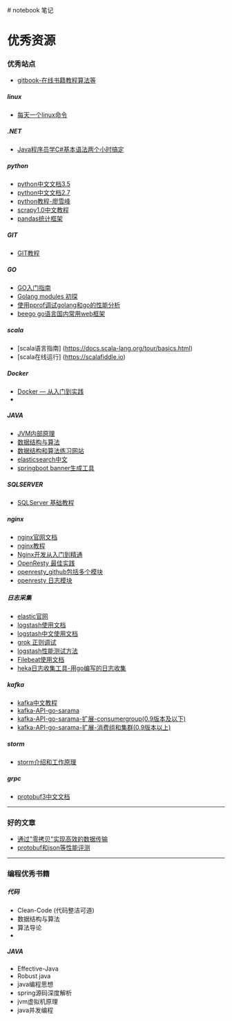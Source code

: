 ﻿﻿﻿﻿﻿﻿﻿# notebook
笔记


 优秀资源
====

### 优秀站点
* [gitbook-在线书籍教程算法等](https://www.gitbook.com/)
##### linux

* [每天一个linux命令](http://www.cnblogs.com/peida/archive/2012/12/05/2803591.html)

##### .NET

* [Java程序员学C#基本语法两个小时搞定](http://www.cnblogs.com/laocainiao160622/p/5608767.html)


##### python

* [python中文文档3.5](http://python.usyiyi.cn/translate/python_352/index.html)  
* [python中文文档2.7](http://python.usyiyi.cn/translate/python_278/index.html)
* [python教程-廖雪峰](https://www.liaoxuefeng.com/wiki/0014316089557264a6b348958f449949df42a6d3a2e542c000)
* [scrapy1.0中文教程](http://scrapy-chs.readthedocs.io/zh_CN/1.0/topics/item-pipeline.html)
* [pandas统计框架](https://virtualenv.pypa.io/en/stable/userguide/)

##### GIT
* [GIT教程](https://git-scm.com/book/zh/v2)

##### GO
* [GO入门指南](https://github.com/Unknwon/the-way-to-go_ZH_CN/blob/master/eBook/directory.md)
* [Golang modules 初探](https://my.oschina.net/u/553243/blog/1934149)
* [使用pprof调试golang和go的性能分析](https://cizixs.com/2017/09/11/profiling-golang-program/)
* [beego go语言国内常用web框架](https://beego.me/)

##### scala
* [scala语言指南]
(https://docs.scala-lang.org/tour/basics.html)
* [scala在线运行]
(https://scalafiddle.io)

##### Docker
* [Docker — 从入门到实践](https://www.gitbook.com/book/yeasy/docker_practice/details)
* 

##### JAVA
* [JVM内部原理](http://www.cnblogs.com/richaaaard/category/560849.html)
* [数据结构与算法](http://www.cnblogs.com/maybe2030/category/709561.html)
* [数据结构和算法练习网站](https://leetcode.com/problemset/all/)
* [elasticsearch中文](https://github.com/elasticsearch-cn/elasticsearch-definitive-guide)
* [springboot banner生成工具](https://spring-boot-banner-gen.cfapps.io/banner)

##### SQLSERVER
* [SQLServer 基础教程](http://www.cnblogs.com/toutou/p/4733670.html)

##### nginx
* [nginx官网文档](http://nginx.org/en/docs/)
* [nginx教程](https://openresty.org/download/agentzh-nginx-tutorials-zhcn.html#02-NginxDirectiveExecOrder11)
* [Nginx开发从入门到精通](http://tengine.taobao.org/book/)
* [OpenResty 最佳实践](https://github.com/moonbingbing/openresty-best-practices)
* [openresty_github包括多个模块](https://github.com/openresty/)
* [openresty 日志模块](https://github.com/cloudflare/lua-resty-logger-socket)

##### 日志采集
* [elastic官网](https://www.elastic.co/)
* [logstash使用文档](https://www.elastic.co/guide/en/logstash/6.0/index.html)
* [logstash中文使用文档](https://doc.yonyoucloud.com/doc/logstash-best-practice-cn/index.html)
* [grok 正则调试](http://grokdebug.herokuapp.com/)
* [logstash性能测试方法](http://chenlinux.com/2014/10/18/performance-testing-tunning-for-logstash-inputs-syslog/)
* [Filebeat使用文档](https://www.elastic.co/guide/en/beats/filebeat/6.0/index.html)
* [heka日志收集工具-用go编写的日志收集](https://github.com/mozilla-services/heka)
##### kafka
* [kafka中文教程](http://orchome.com/kafka/index) 
* [kafka-API-go-sarama](https://github.com/Shopify/sarama) 
* [kafka-API-go-sarama-扩展-consumergroup(0.9版本及以下)](https://github.com/wvanbergen/kafka)
* [kafka-API-go-sarama-扩展-消费组和集群(0.9版本以上)](https://github.com/bsm/sarama-cluster)
##### storm
* [storm介绍和工作原理](http://www.cnblogs.com/quchunhui/p/5370191.html#top)
##### grpc
* [protobuf3中文文档](http://blog.csdn.net/u011518120/article/details/54604615)
---
### 好的文章
* [通过"零拷贝"实现高效的数据传输](https://www.ibm.com/developerworks/linux/library/j-zerocopy/)
* [protobuf和json等性能评测](http://www.infoq.com/cn/articles/json-is-5-times-faster-than-protobuf/)
---
### 编程优秀书籍
##### 代码
* Clean-Code (代码整洁可道)
* 数据结构与算法
* 算法导论
* 
##### JAVA
* Effective-Java
* Robust java 
* java编程思想
* spring源码深度解析
* jvm虚拟机原理
* java并发编程






